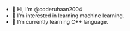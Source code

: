 - 👋 Hi, I’m @coderuhaan2004
- 👀 I’m interested in learning machine learning.
- 🌱 I’m currently learning C++ language.
<!---
coderuhaan2004/coderuhaan2004 is a ✨ special ✨ repository because its `README.md` (this file) appears on your GitHub profile.
You can click the Preview link to take a look at your changes.
--->
